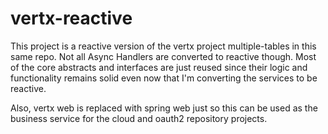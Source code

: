 # vertx-reactive
This project is a reactive version of the vertx project multiple-tables in this same repo.
Not all Async Handlers are converted to reactive though. Most of the core abstracts and interfaces are just reused since their logic and functionality remains solid even now that I'm converting the services to be reactive.

Also, vertx web is replaced with spring web just so this can be used as the business service for the cloud and oauth2 repository projects.
